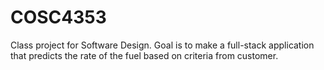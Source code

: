 # COSC4353
Class project for Software Design. Goal is to make a full-stack application that predicts the rate of the fuel based on criteria from customer. 
